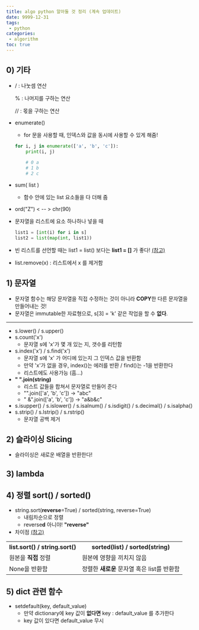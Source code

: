 ```yaml
---
title: algo python 알아둘 것 정리 (계속 업데이트)
date: 9999-12-31
tags:
 - python
categories:
 - algorithm
toc: true
---
```




## 0) 기타

- /   :   나눗셈 연산

  % : 나머지를 구하는 연산

  //  :  몫을 구하는 연산

  

- enumerate()

  + for 문을 사용할 때, 인덱스와 값을 동시에 사용할 수 있게 해줌!

  ```python
  for i, j in enumerate(['a', 'b', 'c']):
      print(i, j)
      
      # 0 a
      # 1 b
      # 2 c
  ```



- sum( list )

  + 함수 안에 있는 list 요소들을 다 더해 줌 

  

- ord("Z")   < -- >   chr(90)




- 문자열을 리스트에 요소 하나하나 넣을 때

  ```python
  list1 = [int(i) for i in s]
  list2 = list(map(int, list1))
  ```

  

+ 빈 리스트를 선언할 때는 list1 = list() 보다는 **list1 = []** 가 좋다!  [(참고)](<https://stackoverflow.com/questions/2972212/creating-an-empty-list-in-python>)



- list.remove(x) : 리스트에서 x 를 제거함




## 1) 문자열

- 문자열 함수는 해당 문자열을 직접 수정하는 것이 아니라 **COPY**한 다른 문자열을 만들어내는 것!
- 문자열은 immutable한 자료형으로, s[3] = 'k' 같은 작업을 할 수 **없다**.

<hr/>

- s.lower()  / s.upper()
- s.count('x')
  + 문자열 s에 'x'가 몇 개 있는 지, 갯수를 리턴함
- s.index('x')  /  s.find('x')
  + 문자열 s에 'x' 가 어디에 있는지 그 인덱스 값을 반환함
  + 만약 'x'가 없을 경우, index()는 에러를 반환  /  find()는 -1을 반환한다
  + 리스트에도 사용가능 (흠...)
- **" ".join(string)**
  + 리스트 값들을 합쳐서 문자열로 만들어 준다
  + "".join(['a', 'b', 'c'])  -> "abc"
  + " &".join(['a', 'b', 'c'])  -> "a&b&c"
- s.isupper()  /  s.islower()  /  s.isalnum()  /  s.isdigit()  /  s.decimal()  /  s.isalpha()
- s.strip()  /  s.lstrip()  /  s.rstrip()
  + 문자열 공백 제거





## 2) 슬라이싱 Slicing

+ 슬라이싱은 새로운 배열을 반환한다!





## 3) lambda





## 4) 정렬 sort()  /  sorted()

- string.sort(**reverse**=True)  /  sorted(string, reverse=True)
  - 내림차순으로 정렬
  - reverse**d**  아니야!   **"reverse"**
- 차이점 [(참고)](<https://stackoverflow.com/questions/22442378/what-is-the-difference-between-sortedlist-vs-list-sort>)

<table>
    <tr>
    	<th>list.sort()  /  string.sort()</th>
        <th>sorted(list)  /  sorted(string)</th>
    </tr>
    <tr>
        <td> 원본을 <strong>직접</strong> 정렬
        </td>
        <td> 원본에 영향을 끼치지 않음 <br/>
        </td>
    </tr>
    <tr>
        <td>None을 반환함</td>
        <td>정렬한 <strong>새로운</strong> 문자열 혹은 list를 반환함</td>
    </tr>
</table>


## 5) dict 관련 함수

- setdefault(key, default_value)
  - 만약 dictionary에 key 값이 **없다면** key : default_value 를 추가한다
  - key 값이 있다면 default_value 무시